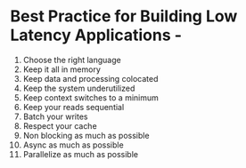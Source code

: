 # Best Practice for Building Low Latency Applications - 

1. Choose the right language
2. Keep it all in memory
3. Keep data and processing colocated
4. Keep the system underutilized
5. Keep context switches to a minimum
6. Keep your reads sequential
7. Batch your writes
8. Respect your cache
9. Non blocking as much as possible
10. Async as much as possible
11. Parallelize as much as possible



